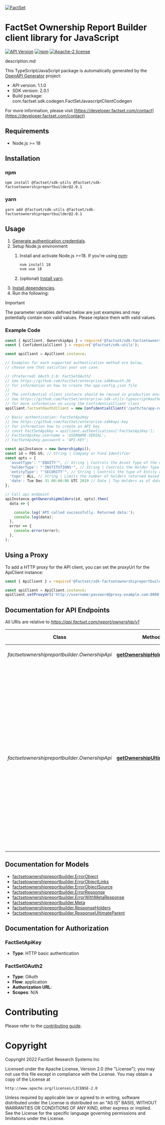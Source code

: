 [![FactSet](https://raw.githubusercontent.com/factset/enterprise-sdk/main/docs/images/factset-logo.svg)](https://www.factset.com)

# FactSet Ownership Report Builder client library for JavaScript

[![API Version](https://img.shields.io/badge/api-v1.1.0-blue)](https://developer.factset.com/api-catalog/factset-ownership-report-builder-api)
[![npm](https://img.shields.io/badge/npm-v2.0.1-orange)](https://www.npmjs.com/package/@factset/sdk-factsetownershipreportbuilder/v/2.0.1)
[![Apache-2 license](https://img.shields.io/badge/license-Apache2-brightgreen.svg)](https://www.apache.org/licenses/LICENSE-2.0)

description.md

This TypeScript/JavaScript package is automatically generated by the [OpenAPI Generator](https://openapi-generator.tech) project:

- API version: 1.1.0
- SDK version: 2.0.1
- Build package: com.factset.sdk.codegen.FactSetJavascriptClientCodegen

For more information, please visit [https://developer.factset.com/contact](https://developer.factset.com/contact)

## Requirements

* Node.js >= 18

## Installation

### npm

```shell
npm install @factset/sdk-utils @factset/sdk-factsetownershipreportbuilder@2.0.1
```

### yarn

```shell
yarn add @factset/sdk-utils @factset/sdk-factsetownershipreportbuilder@2.0.1
```

## Usage

1. [Generate authentication credentials](../../../../README.md#authentication).
2. Setup Node.js environment
   1. Install and activate Node.js >=18. If you're using [nvm](https://github.com/nvm-sh/nvm):

      ```sh
      nvm install 18
      nvm use 18
      ```

   2. (optional) [Install yarn](https://yarnpkg.com/getting-started/install).
3. [Install dependencies](#installation).
4. Run the following:

> [!IMPORTANT]
> The parameter variables defined below are just examples and may potentially contain non valid values. Please replace them with valid values.

### Example Code


```javascript
const { ApiClient, OwnershipApi } = require('@factset/sdk-factsetownershipreportbuilder');
const { ConfidentialClient } = require('@factset/sdk-utils');

const apiClient = ApiClient.instance;

// Examples for each supported authentication method are below,
// choose one that satisfies your use case.

// (Preferred) OAuth 2.0: FactSetOAuth2
// See https://github.com/FactSet/enterprise-sdk#oauth-20
// for information on how to create the app-config.json file
//
// The confidential client instance should be reused in production environments.
// See https://github.com/FactSet/enterprise-sdk-utils-typescript#authentication
// for more information on using the ConfidentialClient class
apiClient.factsetOauth2Client = new ConfidentialClient('/path/to/app-config.json');

// Basic authentication: FactSetApiKey
// See https://github.com/FactSet/enterprise-sdk#api-key
// for information how to create an API key
// const FactSetApiKey = apiClient.authentications['FactSetApiKey'];
// FactSetApiKey.username = 'USERNAME-SERIAL';
// FactSetApiKey.password = 'API-KEY';

const apiInstance = new OwnershipApi();
const id = FDS-US; // String | Company or Fund Identifier
const opts = {
  'assetType': "'EQUITY'", // String | Controls the Asset Type of the data returned
  'holderType': "'INSTITUTIONS'", // String | Controls the Holder Type of the data returned
  'entityType': "'SECURITY'", // String | Controls the type of Entity data returned. Defaults to Security data, but can also be used to display Company data.
  'topn': ALL, // String | Limits the number of holders returned based on their Market Value position in the security. Default is ALL, otherwise use a valid number above 0. 
  'date': Tue Dec 31 00:00:00 UTC 2019 // Date | Top Holders as of date expressed in YYYY-MM-DD format. Defaults to latest month-end close; non-month-end dates are converted to month-end dates.
};

// Call api endpoint
apiInstance.getOwnershipHolders(id, opts).then(
  data => {

    console.log('API called successfully. Returned data:');
    console.log(data);
  },
  error => {
    console.error(error);
  },
);

```


## Using a Proxy

To add a HTTP proxy for the API client, you can set the proxyUrl for the ApiClient instance:

```javascript
const { ApiClient } = require('@factset/sdk-factsetownershipreportbuilder');

const apiClient = ApiClient.instance;
apiClient.setProxyUrl('http://username:password@proxy.example.com:8080');
```

## Documentation for API Endpoints

All URIs are relative to *https://api.factset.com/report/ownership/v1*

Class | Method | HTTP request | Description
------------ | ------------- | ------------- | -------------
*factsetownershipreportbuilder.OwnershipApi* | [**getOwnershipHolders**](docs/OwnershipApi.md#getOwnershipHolders) | **GET** /holders | Holders of a company or fund
*factsetownershipreportbuilder.OwnershipApi* | [**getOwnershipUltimateParent**](docs/OwnershipApi.md#getOwnershipUltimateParent) | **GET** /ultimate-parent | Get FactSet&#39;s ownership breakdown about a specific security.  The returned table will display the institutions, insiders, funds, and beneficial owners that comprise the ownership of the provided security.  These holders will be grouped by the ultimate parent in their entity structure.


## Documentation for Models

 - [factsetownershipreportbuilder.ErrorObject](docs/ErrorObject.md)
 - [factsetownershipreportbuilder.ErrorObjectLinks](docs/ErrorObjectLinks.md)
 - [factsetownershipreportbuilder.ErrorObjectSource](docs/ErrorObjectSource.md)
 - [factsetownershipreportbuilder.ErrorResponse](docs/ErrorResponse.md)
 - [factsetownershipreportbuilder.ErrorWithMetaResponse](docs/ErrorWithMetaResponse.md)
 - [factsetownershipreportbuilder.Meta](docs/Meta.md)
 - [factsetownershipreportbuilder.ResponseHolders](docs/ResponseHolders.md)
 - [factsetownershipreportbuilder.ResponseUltimateParent](docs/ResponseUltimateParent.md)


## Documentation for Authorization



### FactSetApiKey

- **Type**: HTTP basic authentication



### FactSetOAuth2


- **Type**: OAuth
- **Flow**: application
- **Authorization URL**: 
- **Scopes**: N/A


# Contributing

Please refer to the [contributing guide](../../../../CONTRIBUTING.md).

# Copyright

Copyright 2022 FactSet Research Systems Inc

Licensed under the Apache License, Version 2.0 (the "License");
you may not use this file except in compliance with the License.
You may obtain a copy of the License at

    http://www.apache.org/licenses/LICENSE-2.0

Unless required by applicable law or agreed to in writing, software
distributed under the License is distributed on an "AS IS" BASIS,
WITHOUT WARRANTIES OR CONDITIONS OF ANY KIND, either express or implied.
See the License for the specific language governing permissions and
limitations under the License.
